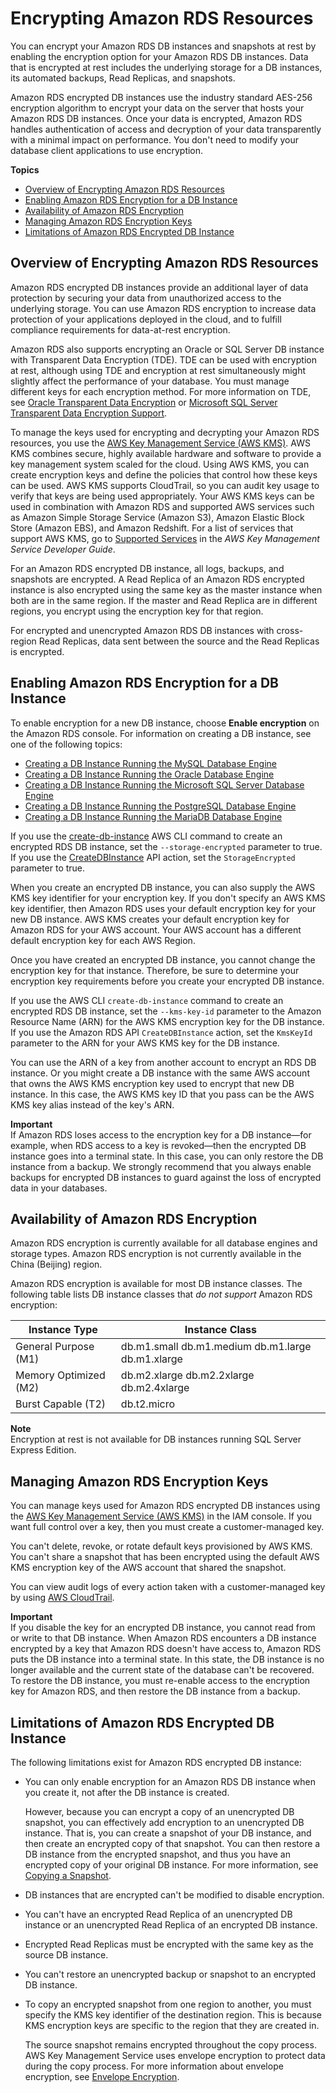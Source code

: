 # Encrypting Amazon RDS Resources<a name="Overview.Encryption"></a>

You can encrypt your Amazon RDS DB instances and snapshots at rest by enabling the encryption option for your Amazon RDS DB instances\. Data that is encrypted at rest includes the underlying storage for a DB instances, its automated backups, Read Replicas, and snapshots\.

Amazon RDS encrypted DB instances use the industry standard AES\-256 encryption algorithm to encrypt your data on the server that hosts your Amazon RDS DB instances\. Once your data is encrypted, Amazon RDS handles authentication of access and decryption of your data transparently with a minimal impact on performance\. You don't need to modify your database client applications to use encryption\. 

**Topics**
+ [Overview of Encrypting Amazon RDS Resources](#Overview.Encryption.Overview)
+ [Enabling Amazon RDS Encryption for a DB Instance](#Overview.Encryption.Enabling)
+ [Availability of Amazon RDS Encryption](#Overview.Encryption.Availability)
+ [Managing Amazon RDS Encryption Keys](#Overview.Encryption.Keys)
+ [Limitations of Amazon RDS Encrypted DB Instance](#Overview.Encryption.Limitations)

## Overview of Encrypting Amazon RDS Resources<a name="Overview.Encryption.Overview"></a>

Amazon RDS encrypted DB instances provide an additional layer of data protection by securing your data from unauthorized access to the underlying storage\. You can use Amazon RDS encryption to increase data protection of your applications deployed in the cloud, and to fulfill compliance requirements for data\-at\-rest encryption\.

Amazon RDS also supports encrypting an Oracle or SQL Server DB instance with Transparent Data Encryption \(TDE\)\. TDE can be used with encryption at rest, although using TDE and encryption at rest simultaneously might slightly affect the performance of your database\. You must manage different keys for each encryption method\. For more information on TDE, see [Oracle Transparent Data Encryption](Appendix.Oracle.Options.AdvSecurity.md) or [Microsoft SQL Server Transparent Data Encryption Support](Appendix.SQLServer.Options.TDE.md)\.

To manage the keys used for encrypting and decrypting your Amazon RDS resources, you use the [AWS Key Management Service \(AWS KMS\)](https://docs.aws.amazon.com/kms/latest/developerguide/)\. AWS KMS combines secure, highly available hardware and software to provide a key management system scaled for the cloud\. Using AWS KMS, you can create encryption keys and define the policies that control how these keys can be used\. AWS KMS supports CloudTrail, so you can audit key usage to verify that keys are being used appropriately\. Your AWS KMS keys can be used in combination with Amazon RDS and supported AWS services such as Amazon Simple Storage Service \(Amazon S3\), Amazon Elastic Block Store \(Amazon EBS\), and Amazon Redshift\. For a list of services that support AWS KMS, go to [Supported Services](https://docs.aws.amazon.com/kms/latest/developerguide/services.html) in the *AWS Key Management Service Developer Guide*\.

For an Amazon RDS encrypted DB instance, all logs, backups, and snapshots are encrypted\. A Read Replica of an Amazon RDS encrypted instance is also encrypted using the same key as the master instance when both are in the same region\. If the master and Read Replica are in different regions, you encrypt using the encryption key for that region\.

For encrypted and unencrypted Amazon RDS DB instances with cross\-region Read Replicas, data sent between the source and the Read Replicas is encrypted\.

## Enabling Amazon RDS Encryption for a DB Instance<a name="Overview.Encryption.Enabling"></a>

To enable encryption for a new DB instance, choose **Enable encryption** on the Amazon RDS console\. For information on creating a DB instance, see one of the following topics:
+ [Creating a DB Instance Running the MySQL Database Engine](USER_CreateInstance.md)
+ [Creating a DB Instance Running the Oracle Database Engine](USER_CreateOracleInstance.md)
+ [Creating a DB Instance Running the Microsoft SQL Server Database Engine](USER_CreateMicrosoftSQLServerInstance.md)
+ [Creating a DB Instance Running the PostgreSQL Database Engine](USER_CreatePostgreSQLInstance.md)
+ [Creating a DB Instance Running the MariaDB Database Engine](USER_CreateMariaDBInstance.md)

If you use the [create\-db\-instance](https://docs.aws.amazon.com/cli/latest/reference/rds/create-db-instance.html) AWS CLI command to create an encrypted RDS DB instance, set the `--storage-encrypted` parameter to true\. If you use the [CreateDBInstance](https://docs.aws.amazon.com/AmazonRDS/latest/APIReference/API_CreateDBInstance.html) API action, set the `StorageEncrypted` parameter to true\.

When you create an encrypted DB instance, you can also supply the AWS KMS key identifier for your encryption key\. If you don't specify an AWS KMS key identifier, then Amazon RDS uses your default encryption key for your new DB instance\. AWS KMS creates your default encryption key for Amazon RDS for your AWS account\. Your AWS account has a different default encryption key for each AWS Region\.

Once you have created an encrypted DB instance, you cannot change the encryption key for that instance\. Therefore, be sure to determine your encryption key requirements before you create your encrypted DB instance\.

If you use the AWS CLI `create-db-instance` command to create an encrypted RDS DB instance, set the `--kms-key-id` parameter to the Amazon Resource Name \(ARN\) for the AWS KMS encryption key for the DB instance\. If you use the Amazon RDS API `CreateDBInstance` action, set the `KmsKeyId` parameter to the ARN for your AWS KMS key for the DB instance\.

You can use the ARN of a key from another account to encrypt an RDS DB instance\. Or you might create a DB instance with the same AWS account that owns the AWS KMS encryption key used to encrypt that new DB instance\. In this case, the AWS KMS key ID that you pass can be the AWS KMS key alias instead of the key's ARN\.

**Important**  
If Amazon RDS loses access to the encryption key for a DB instance—for example, when RDS access to a key is revoked—then the encrypted DB instance goes into a terminal state\. In this case, you can only restore the DB instance from a backup\. We strongly recommend that you always enable backups for encrypted DB instances to guard against the loss of encrypted data in your databases\.

## Availability of Amazon RDS Encryption<a name="Overview.Encryption.Availability"></a>

Amazon RDS encryption is currently available for all database engines and storage types\. Amazon RDS encryption is not currently available in the China \(Beijing\) region\.

Amazon RDS encryption is available for most DB instance classes\. The following table lists DB instance classes that *do not support* Amazon RDS encryption:


| Instance Type | Instance Class | 
| --- | --- | 
| General Purpose \(M1\) |  db\.m1\.small db\.m1\.medium db\.m1\.large db\.m1\.xlarge  | 
| Memory Optimized \(M2\) |  db\.m2\.xlarge db\.m2\.2xlarge db\.m2\.4xlarge  | 
| Burst Capable \(T2\) |  db\.t2\.micro  | 

**Note**  
Encryption at rest is not available for DB instances running SQL Server Express Edition\.   

## Managing Amazon RDS Encryption Keys<a name="Overview.Encryption.Keys"></a>

You can manage keys used for Amazon RDS encrypted DB instances using the [AWS Key Management Service \(AWS KMS\)](https://docs.aws.amazon.com/kms/latest/developerguide/) in the IAM console\. If you want full control over a key, then you must create a customer\-managed key\.

You can't delete, revoke, or rotate default keys provisioned by AWS KMS\. You can't share a snapshot that has been encrypted using the default AWS KMS encryption key of the AWS account that shared the snapshot\.

You can view audit logs of every action taken with a customer\-managed key by using [AWS CloudTrail](https://docs.aws.amazon.com/awscloudtrail/latest/userguide/)\.

**Important**  
If you disable the key for an encrypted DB instance, you cannot read from or write to that DB instance\. When Amazon RDS encounters a DB instance encrypted by a key that Amazon RDS doesn't have access to, Amazon RDS puts the DB instance into a terminal state\. In this state, the DB instance is no longer available and the current state of the database can't be recovered\. To restore the DB instance, you must re\-enable access to the encryption key for Amazon RDS, and then restore the DB instance from a backup\.

## Limitations of Amazon RDS Encrypted DB Instance<a name="Overview.Encryption.Limitations"></a>

The following limitations exist for Amazon RDS encrypted DB instance:
+ You can only enable encryption for an Amazon RDS DB instance when you create it, not after the DB instance is created\.

  However, because you can encrypt a copy of an unencrypted DB snapshot, you can effectively add encryption to an unencrypted DB instance\. That is, you can create a snapshot of your DB instance, and then create an encrypted copy of that snapshot\. You can then restore a DB instance from the encrypted snapshot, and thus you have an encrypted copy of your original DB instance\. For more information, see [Copying a Snapshot](USER_CopySnapshot.md)\.
+ DB instances that are encrypted can't be modified to disable encryption\.
+ You can't have an encrypted Read Replica of an unencrypted DB instance or an unencrypted Read Replica of an encrypted DB instance\.
+ Encrypted Read Replicas must be encrypted with the same key as the source DB instance\.
+ You can't restore an unencrypted backup or snapshot to an encrypted DB instance\.
+ To copy an encrypted snapshot from one region to another, you must specify the KMS key identifier of the destination region\. This is because KMS encryption keys are specific to the region that they are created in\.

   The source snapshot remains encrypted throughout the copy process\. AWS Key Management Service uses envelope encryption to protect data during the copy process\. For more information about envelope encryption, see [ Envelope Encryption](https://docs.aws.amazon.com/kms/latest/developerguide/concepts.html#enveloping)\.